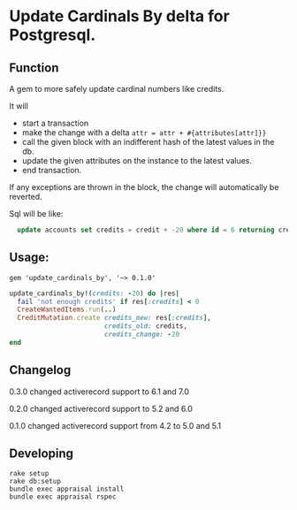 # Update Cardinals By delta for Postgresql.

## Function

A gem to more safely update cardinal numbers like credits.

It will
* start a transaction
* make the change with a delta `attr = attr + #{attributes[attr]}}`
* call the given block with an indifferent hash of the latest values in the db.
* update the given attributes on the instance to the latest values.
* end transaction.

If any exceptions are thrown in the block, the change will automatically be reverted.

Sql will be like:

```sql
  update accounts set credits = credit + -20 where id = 6 returning credits
```

## Usage:

```Gemfile
gem 'update_cardinals_by', '~> 0.1.0'
```

```ruby
update_cardinals_by!(credits: -20) do |res|
  fail 'not enough credits' if res[:credits] < 0
  CreateWantedItems.run(..)
  CreditMutation.create credits_new: res[:credits],
                        credits_old: credits,
                        credits_change: -20
end
```

## Changelog

0.3.0 changed activerecord support to 6.1 and 7.0

0.2.0 changed activerecord support to 5.2 and 6.0

0.1.0 changed activerecord support from 4.2 to 5.0 and 5.1

## Developing

```
rake setup
rake db:setup
bundle exec appraisal install
bundle exec appraisal rspec
```

